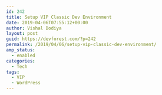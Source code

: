 ```yaml
---
id: 242
title: Setup VIP Classic Dev Environment
date: 2019-04-06T07:55:12+00:00
author: Vishal Dodiya
layout: post
guid: https://devforest.com/?p=242
permalink: /2019/04/06/setup-vip-classic-dev-environment/
amp_status:
  - enabled
categories:
  - Tech
tags:
  - VIP
  - WordPress
---
```


<script src="https://gist.github.com/vishaldodiya/45de048777dc6bd57d077729076edfb6.js"></script>
